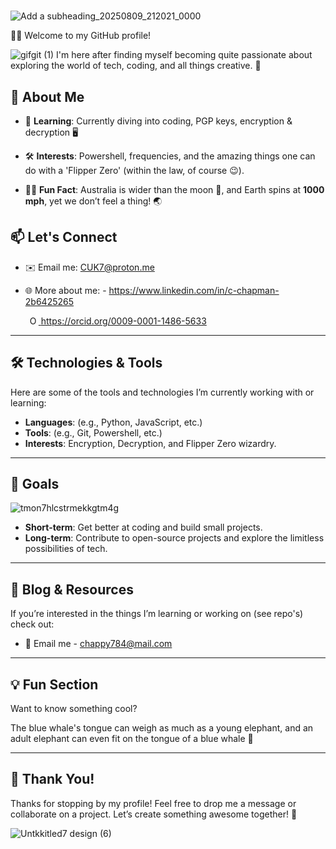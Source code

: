 #

![Add a subheading_20250809_212021_0000](https://github.com/user-attachments/assets/3b7845dd-65b3-4834-b389-151d9bf2f915)




 





















👋🏽 Welcome to my GitHub profile!


![gifgit (1)](https://github.com/user-attachments/assets/235c498f-2cb2-48e8-9a1c-178a57e7306b)
I'm here after finding myself becoming quite passionate about exploring the world of tech, coding, and all things creative. 🚀


## 🌟 About Me
- 🧠 **Learning**: Currently diving into coding,
PGP keys, encryption & decryption 🖥️


- 🛠️ **Interests**: Powershell, frequencies, and the amazing things one can do with a 'Flipper Zero' (within the law, of course 😉).

- 🧑‍💻 **Fun Fact**: Australia is wider than the moon 🌙, and Earth spins at **1000 mph**, yet we don’t feel a thing! 🌏






## 📫 Let's Connect
- ✉️ Email me: [CUK7@proton.me](mailto:CUK7@proton.me)
- 🌐 More about me: - https://www.linkedin.com/in/c-chapman-2b6425265

  <a
    id="cy-effective-orcid-url"
    class="underline"
     href="https://orcid.org/0009-0001-1486-5633"
     target="orcid.widget"
     rel="me noopener noreferrer"
     style="vertical-align: top">
     <img
        src="https://orcid.org/sites/default/files/images/orcid_16x16.png"
        style="width: 1em; margin-inline-start: 0.5em"
        alt="ORCID iD icon"/>
      https://orcid.org/0009-0001-1486-5633
    </a>


   
---
## 🛠️ Technologies & Tools
Here are some of the tools and technologies I’m currently working with or learning:
- **Languages**: (e.g., Python, JavaScript, etc.)
- **Tools**: (e.g., Git, Powershell, etc.)
- **Interests**: Encryption, Decryption, and Flipper Zero wizardry.

---


## 🚀 Goals 


![tmon7hlcstrmekkgtm4g](https://github.com/user-attachments/assets/6d66983d-9660-415c-be9e-db4ce475cdaf)



- **Short-term**: Get better at coding and build small projects.
- **Long-term**: Contribute to open-source projects and explore the limitless possibilities of tech.

---
## 📝 Blog & Resources
If you’re interested in the things I’m learning or working on (see repo's) check out:
- 📨 Email me - chappy784@mail.com
---

## 💡 Fun Section
Want to know something cool? 



The blue whale's tongue can weigh as much as a young elephant, and an adult elephant can even fit on the tongue of a blue whale 🐋

---
## 🌟 Thank You!
Thanks for stopping by my profile! Feel free to drop me a message or collaborate on a project. Let’s create something awesome together! 🎉

![Untkkitled7 design (6)](https://github.com/user-attachments/assets/921ca59b-1f2c-4613-b532-3c50c6cd58d4)





